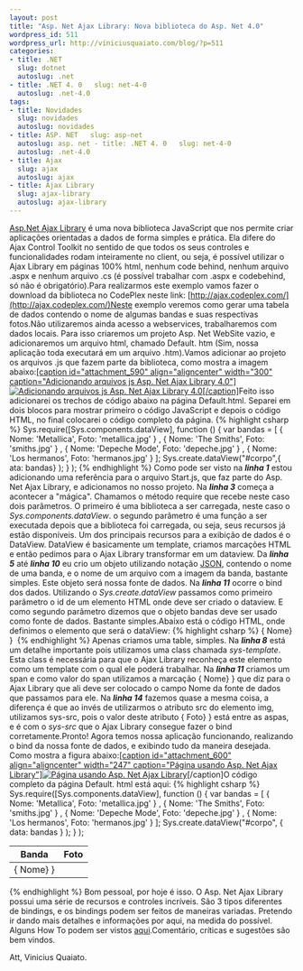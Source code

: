 ```yaml
--- 
layout: post
title: "Asp. Net Ajax Library: Nova biblioteca do Asp. Net 4.0"
wordpress_id: 511
wordpress_url: http://viniciusquaiato.com/blog/?p=511
categories: 
- title: .NET
  slug: dotnet
  autoslug: .net
- title: .NET 4. 0   slug: net-4-0
  autoslug: .net-4.0
tags: 
- title: Novidades
  slug: novidades
  autoslug: novidades
- title: ASP. NET   slug: asp-net
  autoslug: asp. net - title: .NET 4. 0   slug: net-4-0
  autoslug: .net-4.0
- title: Ajax
  slug: ajax
  autoslug: ajax
- title: Ajax Library
  slug: ajax-library
  autoslug: ajax-library
---
```

[Asp.Net Ajax Library](http://www.asp.net/ajaxlibrary/MainPage.ashx) é uma nova biblioteca JavaScript que nos permite criar aplicações orientadas a dados de forma simples e prática. Ela difere do Ajax Control Toolkit no sentido de que todos os seus controles e funcionalidades rodam inteiramente no client, ou seja, é possível utilizar o Ajax Library em páginas 100% html, nenhum code behind, nenhum arquivo .aspx e nenhum arquivo .cs (é possível trabalhar com .aspx e codebehind, só não é obrigatório).Para realizarmos este exemplo vamos fazer o download da biblioteca no CodePlex neste link: [http://ajax.codeplex.com/](http://ajax.codeplex.com/)Neste exemplo veremos como gerar uma tabela de dados contendo o nome de algumas bandas e suas respectivas fotos.Não utilizaremos ainda acesso a webservices, trabalharemos com dados locais. Para isso criaremos um projeto Asp. Net WebSite vazio, e adicionaremos um arquivo html, chamado Default. htm (Sim, nossa aplicação toda executará em um arquivo .htm).Vamos adicionar ao projeto os arquivos .js que fazem parte da biblioteca, como mostra a imagem abaixo:[[caption id="attachment_590" align="aligncenter" width="300" caption="Adicionando arquivos js Asp. Net Ajax Library 4.0"]![Adicionando arquivos js Asp. Net Ajax Library 4.0](http://viniciusquaiato.com/images_posts/Adicionando-arquivos-js1-300x229.jpg "Adicionando arquivos js Asp. Net Ajax Library 4.0")[/caption]](http://viniciusquaiato.com/images_posts/Adicionando-arquivos-js1.jpg)Feito isso adicionarei os trechos de código abaixo na página Default.html. Separei em dois blocos para mostrar primeiro o código JavaScript e depois o código HTML, no final colocarei o código completo da página.
{% highlight csharp %}
    Sys.require([Sys.components.dataView],        function () {
var bandas = [                { Nome: 'Metallica', Foto: 'metallica.jpg' }
,                { Nome: 'The Smiths', Foto: 'smiths.jpg' }
,                { Nome: 'Depeche Mode', Foto: 'depeche.jpg' }
,                { Nome: 'Los hermanos', Foto: 'hermanos.jpg' }
            ];
    Sys.create.dataView("#corpo",{
ata: bandas}
);
    }
);
    </script>
{% endhighlight %}
Como pode ser visto na **_linha 1_** estou adicionando uma referência para o arquivo Start.js, que faz parte do Asp. Net Ajax Library, e adicionamos no nosso projeto. Na **_linha 3_** começa a acontecer a "mágica". Chamamos o método require que recebe neste caso dois parâmetros. O primeiro é uma biblioteca a ser carregada, neste caso o _Sys.components.dataView_. o segundo parâmetro é uma função a ser executada depois que a biblioteca foi carregada, ou seja, seus recursos já estão disponíveis. Um dos principais recursos para a exibição de dados é o DataView. DataView é basicamente um template, criamos marcações HTML e então pedimos para o Ajax Library transformar em um dataview. Da **_linha 5_** até **_linha 10_** eu crio um objeto utilizando notação [JSON](http://www.json.org/), contendo o nome de uma banda, e o nome de um arquivo com a imagem da banda, bastante simples. Este objeto será nossa fonte de dados. Na **_linha 11_** ocorre o bind dos dados. Utilizando o _Sys.create.dataView_ passamos como primeiro parâmetro o id de um elemento HTML onde deve ser criado o dataview. E como segundo parâmetro dizemos que o objeto bandas deve ser usado como fonte de dados. Bastante simples.Abaixo está o código HTML, onde definimos o elemento que será o dataView:
{% highlight csharp %}
        <tr>            <td>                <span>{
Nome}
}
</span>            </td>            <td>                ![]()            </td>        </tr>    </tbody></table>
{% endhighlight %}
Apenas criamos uma table, simples. Na **_linha 8_** está um detalhe importante pois utilizamos uma class chamada _sys-template_. Esta class é necessária para que o Ajax Library reconheça este elemento como um template com o qual ele poderá trabalhar. Na **_linha 11_** criamos um span e como valor do span utilizamos a marcação {
Nome}
}
 que diz para o Ajax Library que ali deve ser colocado o campo Nome da fonte de dados que passamos para ele. Na **_linha 14_** fazemos quase a mesma coisa, a diferença é que ao invés de utilizarmos o atributo src do elemento img, utilizamos sys-src, pois o valor deste atributo {
Foto}
}
 está entre as aspas, e é com o _sys-src_ que o Ajax Library consegue fazer o bind corretamente.Pronto! Agora temos nossa aplicação funcionando, realizando o bind da nossa fonte de dados, e exibindo tudo da maneira desejada. Como mostra a figura abaixo:[[caption id="attachment_600" align="aligncenter" width="247" caption="Página usando Asp. Net Ajax Library"]![Página usando Asp. Net Ajax Library](http://viniciusquaiato.com/images_posts/Pagina-usando-Asp.Net-Ajax-Library-247x300.jpg "Página usando Asp. Net Ajax Library")](http://viniciusquaiato.com/images_posts/Pagina-usando-Asp.Net-Ajax-Library.jpg)[/caption]O código completo da página Default. html está aqui:
{% highlight csharp %}
            Sys.require([Sys.components.dataView],                function () {
var bandas = [                        { Nome: 'Metallica', Foto: 'metallica.jpg' }
,                        { Nome: 'The Smiths', Foto: 'smiths.jpg' }
,                        { Nome: 'Depeche Mode', Foto: 'depeche.jpg' }
,                        { Nome: 'Los hermanos', Foto: 'hermanos.jpg' }
                    ];
    Sys.create.dataView("#corpo",                     {                         data: bandas                     }
);
    }
);
    </script>    </head>    <body>        <table>            <thead>                <tr>                    <th>Banda</th>                    <th>Foto</th>                </tr>            </thead>            <tbody id="corpo" class="sys-template">                <tr>                    <td>                        <span>{
Nome}
}
</span>                    </td>                    <td>                        ![]()                    </td>                </tr>            </tbody>        </table>    </body></html>
{% endhighlight %}
Bom pessoal, por hoje é isso. O Asp. Net Ajax Library possui uma série de recursos e controles incríveis. São 3 tipos diferentes de bindings, e os bindings podem ser feitos de maneiras variadas. Pretendo ir dando mais detalhes e informações por aqui, na medida do possível. Alguns How To podem ser vistos [aqui](http://www.asp.net/ajaxlibrary/learn.ashx).Comentário, críticas e sugestões são bem vindos.

Att,
Vinicius Quaiato.
